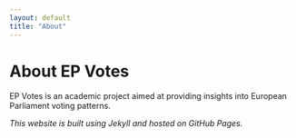 ```yaml
---
layout: default
title: "About"
---
```


# About EP Votes

EP Votes is an academic project aimed at providing insights into European Parliament voting patterns.

_This website is built using Jekyll and hosted on GitHub Pages._
